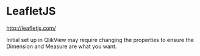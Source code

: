 # LeafletJS
http://leafletjs.com/

Initial set up in QlikView may require changing the properties to ensure the Dimension and Measure are what you want.
